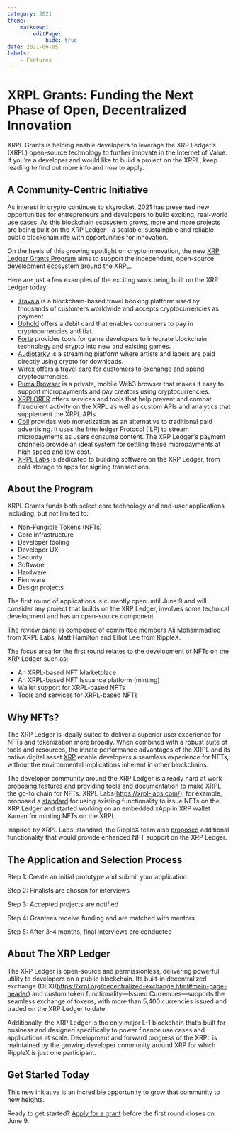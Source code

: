 ```yaml
---
category: 2021
theme:
    markdown:
        editPage:
            hide: true
date: 2021-06-05
labels:
    - Features
---
```

# XRPL Grants: Funding the Next Phase of Open, Decentralized Innovation

XRPL Grants is helping enable developers to leverage the XRP Ledger’s (XRPL) open-source technology to further innovate in the Internet of Value. If you’re a developer and would like to build a project on the XRPL, keep reading to find out more info and how to apply.

<!-- BREAK -->

## A Community-Centric Initiative

As interest in crypto continues to skyrocket, 2021 has presented new opportunities for entrepreneurs and developers to build exciting, real-world use cases. As this blockchain ecosystem grows, more and more projects are being built on the XRP Ledger—a scalable, sustainable and reliable public blockchain rife with opportunities for innovation.

On the heels of this growing spotlight on crypto innovation, the new [XRP Ledger Grants Program](https://xrplgrants.org/) aims to support the independent, open-source development ecosystem around the XRPL.

Here are just a few examples of the exciting work being built on the XRP Ledger today:


* [Travala](https://www.travala.com/) is a blockchain-based travel booking platform used by thousands of customers worldwide and accepts cryptocurrencies as payment
* [Uphold](https://uphold.com/en/debit-card) offers a debit card that enables consumers to pay in cryptocurrencies and fiat.
* [Forte](https://www.forte.io/) provides tools for game developers to integrate blockchain technology and crypto into new and existing games.
* [Audiotarky](https://www.audiotarky.com/) is a streaming platform where artists and labels are paid directly using crypto for downloads.
* [Wirex](https://wirexapp.com/en/card) offers a travel card for customers to exchange and spend cryptocurrencies.
* [Puma Browser](https://www.pumabrowser.com/) is a private, mobile Web3 browser that makes it easy to support micropayments and pay creators using cryptocurrencies.
* [XRPLORER](https://xrplorer.com/) offers services and tools that help prevent and combat fraudulent activity on the XRPL as well as custom APIs and analytics that supplement the XRPL APIs.
* [Coil](https://coil.com/) provides web monetization as an alternative to traditional paid advertising. It uses the Interledger Protocol (ILP) to stream micropayments as users consume content. The XRP Ledger's payment channels provide an ideal system for settling these micropayments at high speed and low cost.
* [XRPL Labs](https://xrpl-labs.com/) is dedicated to building software on the XRP Ledger, from cold storage to apps for signing transactions.

## About the Program

XRPL Grants funds both select core technology and end-user applications including, but not limited to:


* Non-Fungible Tokens (NFTs)
* Core infrastructure
* Developer tooling
* Developer UX
* Security
* Software
* Hardware
* Firmware
* Design projects

The first round of applications is currently open until June 9 and will consider any project that builds on the XRP Ledger, involves some technical development and has an open-source component.

The review panel is composed of [committee members](https://xrplgrants.org/about) Ali Mohammadloo from XRPL Labs, Matt Hamilton and Elliot Lee from RippleX.

The focus area for the first round relates to the development of NFTs on the XRP Ledger such as:

* An XRPL-based NFT Marketplace
* An XRPL-based NFT Issuance platform (minting)
* Wallet support for XRPL-based NFTs
* Tools and services for XRPL-based NFTs

## Why NFTs?

The XRP Ledger is ideally suited to deliver a superior user experience for NFTs and tokenization more broadly. When combined with a robust suite of tools and resources, the innate performance advantages of the XRPL and its native digital asset [XRP](https://xrpl.org/xrp-overview.html) enable developers a seamless experience for NFTs, without the environmental implications inherent in other blockchains.

The developer community around the XRP Ledger is already hard at work proposing features and providing tools and documentation to make XRPL the go-to chain for NFTs. XRPL Labs(https://xrpl-labs.com/), for example, proposed a [standard](https://github.com/XRPLF/XRPL-Standards/discussions/30) for using existing functionality to issue NFTs on the XRP Ledger and started working on an embedded xApp in XRP wallet Xaman for minting NFTs on the XRPL.

Inspired by XRPL Labs’ standard, the RippleX team also [proposed](https://github.com/XRPLF/XRPL-Standards/discussions/46) additional functionality that would provide enhanced NFT support on the XRP Ledger.

## The Application and Selection Process

Step 1: Create an initial prototype and submit your application

Step 2: Finalists are chosen for interviews

Step 3: Accepted projects are notified

Step 4: Grantees receive funding and are matched with mentors

Step 5: After 3-4 months, final interviews are conducted

## About The XRP Ledger

The XRP Ledger is open-source and permissionless, delivering powerful utility to developers on a public blockchain. Its built-in decentralized exchange (DEX)(https://xrpl.org/decentralized-exchange.html#main-page-header) and custom token functionality—Issued Currencies—supports the seamless exchange of tokens, with more than 5,400 currencies issued and traded on the XRP Ledger to date.

Additionally, the XRP Ledger is the only major L-1 blockchain that’s built for business and designed specifically to power finance use cases and applications at scale. Development and forward progress of the XRPL is maintained by the growing developer community around XRP for which RippleX is just one participant.

## Get Started Today

This new initiative is an incredible opportunity to grow that community to new heights.

Ready to get started? [Apply for a grant](https://xrplgrants.org/) before the first round closes on June 9.
